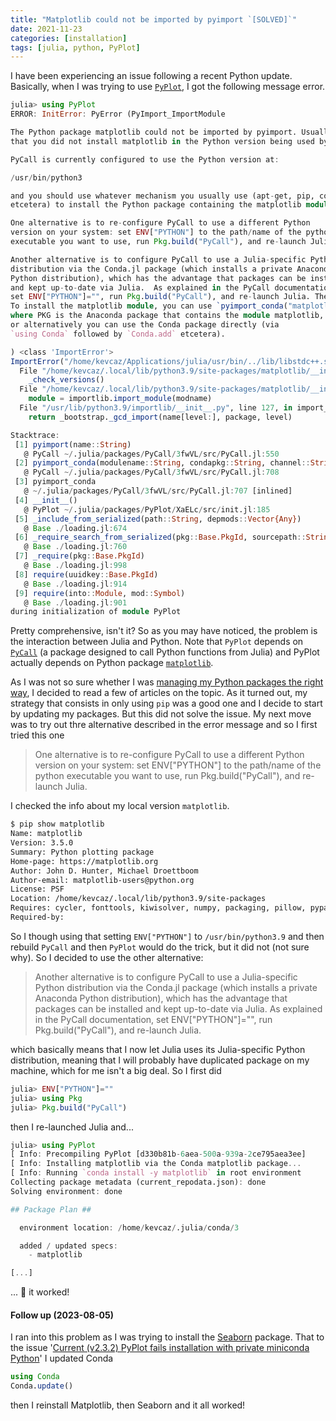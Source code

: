 ```yaml
---
title: "Matplotlib could not be imported by pyimport `[SOLVED]`"
date: 2021-11-23
categories: [installation]
tags: [julia, python, PyPlot]
---
```


I have been experiencing an issue following a recent Python update. Basically, when I was trying to use [`PyPlot`](https://github.com/JuliaPy/PyPlot.jl), I got the following message error. 


```jl
julia> using PyPlot
ERROR: InitError: PyError (PyImport_ImportModule

The Python package matplotlib could not be imported by pyimport. Usually this means
that you did not install matplotlib in the Python version being used by PyCall.

PyCall is currently configured to use the Python version at:

/usr/bin/python3

and you should use whatever mechanism you usually use (apt-get, pip, conda,
etcetera) to install the Python package containing the matplotlib module.

One alternative is to re-configure PyCall to use a different Python
version on your system: set ENV["PYTHON"] to the path/name of the python
executable you want to use, run Pkg.build("PyCall"), and re-launch Julia.

Another alternative is to configure PyCall to use a Julia-specific Python
distribution via the Conda.jl package (which installs a private Anaconda
Python distribution), which has the advantage that packages can be installed
and kept up-to-date via Julia.  As explained in the PyCall documentation,
set ENV["PYTHON"]="", run Pkg.build("PyCall"), and re-launch Julia. Then,
To install the matplotlib module, you can use `pyimport_conda("matplotlib", PKG)`,
where PKG is the Anaconda package that contains the module matplotlib,
or alternatively you can use the Conda package directly (via
`using Conda` followed by `Conda.add` etcetera).

) <class 'ImportError'>
ImportError("/home/kevcaz/Applications/julia/usr/bin/../lib/libstdc++.so.6: version `GLIBCXX_3.4.29' not found (required by /usr/lib/python3/dist-packages/kiwisolver.cpython-39-x86_64-linux-gnu.so)")
  File "/home/kevcaz/.local/lib/python3.9/site-packages/matplotlib/__init__.py", line 208, in <module>
    _check_versions()
  File "/home/kevcaz/.local/lib/python3.9/site-packages/matplotlib/__init__.py", line 202, in _check_versions
    module = importlib.import_module(modname)
  File "/usr/lib/python3.9/importlib/__init__.py", line 127, in import_module
    return _bootstrap._gcd_import(name[level:], package, level)

Stacktrace:
 [1] pyimport(name::String)
   @ PyCall ~/.julia/packages/PyCall/3fwVL/src/PyCall.jl:550
 [2] pyimport_conda(modulename::String, condapkg::String, channel::String)
   @ PyCall ~/.julia/packages/PyCall/3fwVL/src/PyCall.jl:708
 [3] pyimport_conda
   @ ~/.julia/packages/PyCall/3fwVL/src/PyCall.jl:707 [inlined]
 [4] __init__()
   @ PyPlot ~/.julia/packages/PyPlot/XaELc/src/init.jl:185
 [5] _include_from_serialized(path::String, depmods::Vector{Any})
   @ Base ./loading.jl:674
 [6] _require_search_from_serialized(pkg::Base.PkgId, sourcepath::String)
   @ Base ./loading.jl:760
 [7] _require(pkg::Base.PkgId)
   @ Base ./loading.jl:998
 [8] require(uuidkey::Base.PkgId)
   @ Base ./loading.jl:914
 [9] require(into::Module, mod::Symbol)
   @ Base ./loading.jl:901
during initialization of module PyPlot
```

Pretty comprehensive, isn't it? So as you may have noticed, the problem is the interaction between Julia and Python. Note that `PyPlot` depends on [`PyCall`](https://github.com/JuliaPy/PyCall.jl) (a package designed to call Python functions from Julia) and PyPlot actually depends on Python package [`matplotlib`](https://github.com/matplotlib/matplotlib).

As I was not so sure whether I was [managing my Python packages the right way](https://opensource.com/article/19/4/managing-python-packages), I decided to read a few of articles on the topic. As it turned out, my strategy that consists in only using `pip` was a good one and I decide to start by updating my packages. But this did not solve the issue. My next move was to try out thre alternative described in the error message and so I first tried this one


> One alternative is to re-configure PyCall to use a different Python
version on your system: set ENV["PYTHON"] to the path/name of the python
executable you want to use, run Pkg.build("PyCall"), and re-launch Julia.


I checked the info about my local version `matplotlib`.


```sh
$ pip show matplotlib     
Name: matplotlib
Version: 3.5.0
Summary: Python plotting package
Home-page: https://matplotlib.org
Author: John D. Hunter, Michael Droettboom
Author-email: matplotlib-users@python.org
License: PSF
Location: /home/kevcaz/.local/lib/python3.9/site-packages
Requires: cycler, fonttools, kiwisolver, numpy, packaging, pillow, pyparsing, python-dateutil, setuptools-scm
Required-by: 
```

So I though using that setting `ENV["PYTHON"]` to `/usr/bin/python3.9` and then rebuild `PyCall` and then `PyPlot` would do the trick, but it did not (not sure why). So I decided to use the other alternative: 

> Another alternative is to configure PyCall to use a Julia-specific Python
distribution via the Conda.jl package (which installs a private Anaconda
Python distribution), which has the advantage that packages can be installed
and kept up-to-date via Julia.  As explained in the PyCall documentation,
set ENV["PYTHON"]="", run Pkg.build("PyCall"), and re-launch Julia.

which basically means that I now let Julia uses its Julia-specific Python
distribution, meaning that I will probably have duplicated package on my machine, which for me isn't a big deal. So I first did 

```julia
julia> ENV["PYTHON"]=""
julia> using Pkg
julia> Pkg.build("PyCall") 
```

then I re-launched Julia and... 

```julia
julia> using PyPlot
[ Info: Precompiling PyPlot [d330b81b-6aea-500a-939a-2ce795aea3ee]
[ Info: Installing matplotlib via the Conda matplotlib package...
[ Info: Running `conda install -y matplotlib` in root environment
Collecting package metadata (current_repodata.json): done
Solving environment: done

## Package Plan ##

  environment location: /home/kevcaz/.julia/conda/3

  added / updated specs:
    - matplotlib

[...]
```

... :tada: it worked! 


#### Follow up (2023-08-05)

I ran into this problem as I was trying to install the [Seaborn](https://github.com/JuliaPy/Seaborn.jl) package. That to the issue '[Current (v2.3.2) PyPlot fails installation with private miniconda Python](https://github.com/JuliaPy/PyPlot.jl/issues/317)' I updated Conda

```julia
using Conda
Conda.update()
```

then I reinstall Matplotlib, then Seaborn and it all worked!